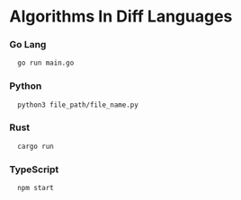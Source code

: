# Algorithms In Diff Languages

### Go Lang

```bash
  go run main.go
```

### Python

```bash
  python3 file_path/file_name.py
```

### Rust

```bash
  cargo run
```

### TypeScript

```bash
  npm start
```